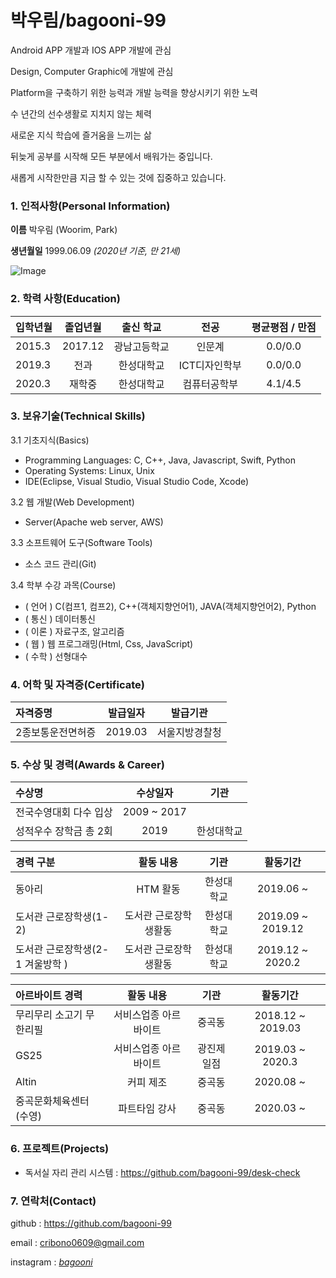 # 박우림/bagooni-99

Android APP 개발과 IOS APP 개발에 관심

Design, Computer Graphic에 개발에 관심

Platform을 구축하기 위한 능력과 개발 능력을 향상시키기 위한 노력

수 년간의 선수생활로 지치지 않는 체력

새로운 지식 학습에 즐거움을 느끼는 삶


뒤늦게 공부를 시작해 모든 부분에서 배워가는 중입니다.  

새롭게 시작한만큼 지금 할 수 있는 것에 집중하고 있습니다.



### 1. 인적사항(Personal Information)  
  **이름**  박우림 (Woorim, Park)
  
  **생년월일** 1999.06.09 _(2020년 기준, 만 21세)_
  
  
  ![Image](https://github.com/bagooni-99/hello-me/blob/cv/media/abcd.jpg)















### 2. 학력 사항(Education)  
| 입학년월 | 졸업년월 | 출신 학교 | 전공 | 평균평점 / 만점 | 
| :---         |     :---:      |        :---:   |    :---:      | :---:       |  
| 2015.3 | 2017.12 | 광남고등학교 | 인문계  | 0.0/0.0 |
| 2019.3 | 전과 | 한성대학교 | ICT디자인학부 | 0.0/0.0 |
| 2020.3 | 재학중 | 한성대학교 | 컴퓨터공학부 | 4.1/4.5 |

### 3. 보유기술(Technical Skills)

3.1  기초지식(Basics)
* Programming Languages: C, C++, Java, Javascript, Swift, Python
* Operating Systems: Linux, Unix
* IDE(Eclipse, Visual Studio, Visual Studio Code, Xcode)


3.2 웹 개발(Web Development)
* Server(Apache web server, AWS)


3.3 소프트웨어 도구(Software Tools)
* 소스 코드 관리(Git)


3.4 학부 수강 과목(Course)
* ( 언어 ) C(컴프1, 컴프2), C++(객체지향언어1), JAVA(객체지향언어2), Python
* ( 통신 ) 데이터통신 
* ( 이론 ) 자료구조, 알고리즘
* ( 웹 ) 웹 프로그래밍(Html, Css, JavaScript)
* ( 수학 ) 선형대수



### 4. 어학 및 자격증(Certificate)
| 자격증명 | 발급일자  | 발급기관|
| :---         |     :---:      |         :---:    |
| 2종보통운전면허증 | 2019.03 | 서울지방경찰청 | 



### 5. 수상 및 경력(Awards & Career)
| 수상명 | 수상일자 | 기관 |
| :---         |     :---:      |         :---:    |
| 전국수영대회 다수 입상  | 2009 ~ 2017 | |
| 성적우수 장학금 총 2회  | 2019 | 한성대학교  |


| 경력 구분 | 활동 내용 | 기관 |활동기간 |
| :---         |     :---:      |        :---:   |    :---:      | 
| 동아리 | HTM 활동 | 한성대학교 |2019.06 ~   |
| 도서관 근로장학생(1-2) | 도서관 근로장학생활동 | 한성대학교 |2019.09 ~ 2019.12  |
| 도서관 근로장학생(2-1 겨울방학 ) | 도서관 근로장학생활동 | 한성대학교 |2019.12 ~ 2020.2  |


| 아르바이트 경력 | 활동 내용 | 기관 |활동기간 |
| :---         |     :---:      |        :---:   |    :---:      | 
| 무리무리 소고기 무한리필 | 서비스업종 아르바이트 | 중곡동 | 2018.12 ~ 2019.03  |
| GS25 | 서비스업종 아르바이트 | 광진제일점 |2019.03 ~ 2020.3  |
| Altin | 커피 제조 | 중곡동  |2020.08 ~   |
| 중곡문화체육센터(수영) | 파트타임 강사 | 중곡동  |2020.03 ~   |



### 6. 프로젝트(Projects)
* 독서실 자리 관리 시스템 : https://github.com/bagooni-99/desk-check



### 7. 연락처(Contact)
github : https://github.com/bagooni-99

email : cribono0609@gmail.com

instagram  : [_bagooni_](https://www.instagram.com/_bagooni_/)
